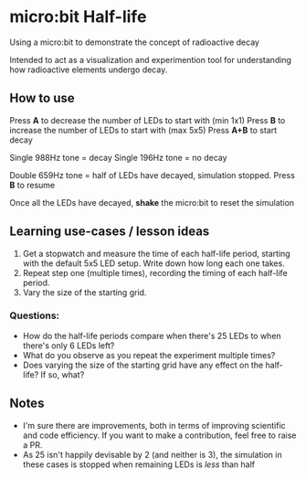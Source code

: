 # micro:bit Half-life
Using a micro:bit to demonstrate the concept of radioactive decay

Intended to act as a visualization and experimention tool for understanding how radioactive elements undergo decay.


## How to use
Press **A** to decrease the number of LEDs to start with (min 1x1)
Press **B** to increase the number of LEDs to start with (max 5x5)
Press **A+B** to start decay

Single 988Hz tone = decay
Single 196Hz tone = no decay

Double 659Hz tone = half of LEDs have decayed, simulation stopped. Press **B** to resume

Once all the LEDs have decayed, **shake** the micro:bit to reset the simulation


## Learning use-cases / lesson ideas
1. Get a stopwatch and measure the time of each half-life period, starting with the default 5x5 LED setup. Write down how long each one takes.
2. Repeat step one (multiple times), recording the timing of each half-life period.
3. Vary the size of the starting grid.

### Questions:
- How do the half-life periods compare when there's 25 LEDs to when there's only 6 LEDs left?
- What do you observe as you repeat the experiment multiple times?
- Does varying the size of the starting grid have any effect on the half-life? If so, what?


## Notes
- I'm sure there are improvements, both in terms of improving scientific and code efficiency. If you want to make a contribution, feel free to raise a PR.
- As 25 isn't happily devisable by 2 (and neither is 3), the simulation in these cases is stopped when remaining LEDs is *less* than half 
